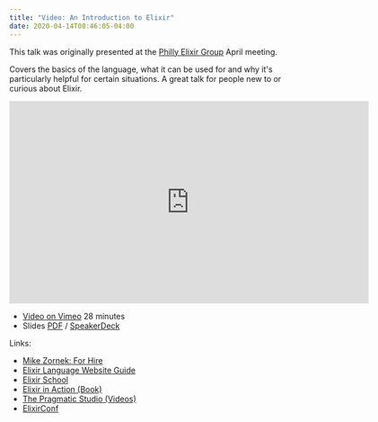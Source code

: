 ```yaml
---
title: "Video: An Introduction to Elixir"
date: 2020-04-14T08:46:05-04:00
---
```


This talk was originally presented at the [Philly Elixir Group](https://www.meetup.com/PhillyElixir/) April meeting.

Covers the basics of the language, what it can be used for and why it's particularly helpful for certain situations. A great talk for people new to or curious about Elixir.

<iframe src="https://player.vimeo.com/video/407321092" width="640" height="360" frameborder="0" allow="autoplay; fullscreen" allowfullscreen></iframe>

* [Video on Vimeo](https://vimeo.com/407321092) 28 minutes
* Slides [PDF](mike-zornek-an-introduction-to-elixir.pdf) / [SpeakerDeck](https://speakerdeck.com/zorn/an-introduction-to-elixir)

Links:

* [Mike Zornek: For Hire](http://mikezornek.com/for-hire/)
* [Elixir Language Website Guide](https://elixir-lang.org/getting-started/introduction.html)
* [Elixir School](https://elixirschool.com/en/)
* [Elixir in Action (Book)](https://www.manning.com/books/elixir-in-action)
* [The Pragmatic Studio (Videos)](https://pragmaticstudio.com/elixir)
* [ElixirConf](https://www.youtube.com/channel/UC0l2QTnO1P2iph-86HHilMQ/videos)

